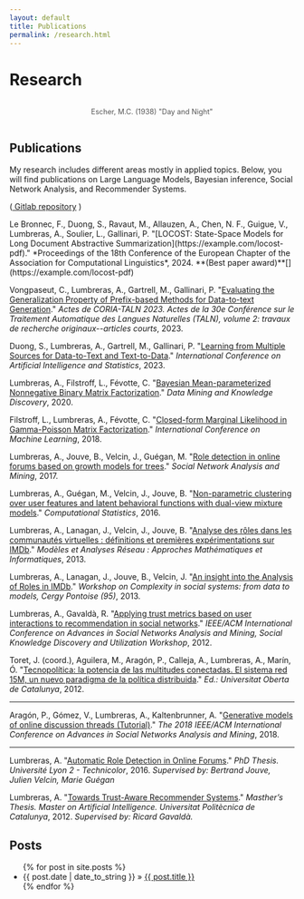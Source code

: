 ```yaml
---
layout: default
title: Publications
permalink: /research.html
---
```


# Research
<div style="text-align: center;">
    <figure style="display: inline-block;">
        <img src="{{site.baseurl}}/assets/img/escher-geese-2.png" alt="" style="max-width: 100%;" />
        <figcaption style="text-align: left; font-size: 0.9em; color: #555;">Escher, M.C. (1938) "Day and Night"</figcaption>
    </figure>
</div>

<h2 class="section">Publications</h2>
My research includes different areas mostly in applied topics. Below, you will find publications on Large Language Models, Bayesian inference, Social Network Analysis, and Recommender Systems.
<p>
<div class="center-email">
(<a href="https://github.com/alumbreras?tab=repositories"><i class="fa fa-github fa-lg fa-fw"></i> Gitlab repository</a> )
</div>
</p>
Le Bronnec, F., Duong, S., Ravaut, M., Allauzen, A., Chen, N. F., Guigue, V., Lumbreras, A., Soulier, L., Gallinari, P. "[LOCOST: State-Space Models for Long Document Abstractive Summarization](https://example.com/locost-pdf)." *Proceedings of the 18th Conference of the European Chapter of the Association for Computational Linguistics*, 2024. **(Best paper award)**[<i class="fa fa-file-pdf-o fa-lg fa-fw"></i>](https://example.com/locost-pdf) <i class="fa fa-github fa-lg fa-fw"></i> <i class="fa fa-slideshare fa-lg fa-fw"></i> 

Vongpaseut, C., Lumbreras, A., Gartrell, M., Gallinari, P. "[Evaluating the Generalization Property of Prefix-based Methods for Data-to-text Generation](https://example.com/prefix-based-pdf)." *Actes de CORIA-TALN 2023. Actes de la 30e Conférence sur le Traitement Automatique des Langues Naturelles (TALN), volume 2: travaux de recherche originaux--articles courts*, 2023. [<i class="fa fa-file-pdf-o fa-lg fa-fw"></i>](https://example.com/prefix-based-pdf) <i class="fa fa-github fa-lg fa-fw"></i> <i class="fa fa-slideshare fa-lg fa-fw"></i>

Duong, S., Lumbreras, A., Gartrell, M., Gallinari, P. "[Learning from Multiple Sources for Data-to-Text and Text-to-Data](https://example.com/multiple-sources-pdf)." *International Conference on Artificial Intelligence and Statistics*, 2023. [<i class="fa fa-file-pdf-o fa-lg fa-fw"></i>](https://example.com/multiple-sources-pdf) <i class="fa fa-github fa-lg fa-fw"></i> <i class="fa fa-slideshare fa-lg fa-fw"></i>

Lumbreras, A., Filstroff, L., Févotte, C. "[Bayesian Mean-parameterized Nonnegative Binary Matrix Factorization](https://link.springer.com/article/10.1007/s10618-020-00712-w)." *Data Mining and Knowledge Discovery*, 2020. [<i class="fa fa-file-pdf-o fa-lg fa-fw"></i>](https://arxiv.org/abs/1812.06866) <i class="fa fa-github fa-lg fa-fw"></i> <i class="fa fa-slideshare fa-lg fa-fw"></i>

Filstroff, L., Lumbreras, A., Févotte, C. "[Closed-form Marginal Likelihood in Gamma-Poisson Matrix Factorization](http://proceedings.mlr.press/v80/filstroff18a/filstroff18a.pdf)." *International Conference on Machine Learning*, 2018. [<i class="fa fa-file-pdf-o fa-lg fa-fw"></i>](http://proceedings.mlr.press/v80/filstroff18a/filstroff18a.pdf) <i class="fa fa-github fa-lg fa-fw"></i> <i class="fa fa-slideshare fa-lg fa-fw"></i>

Lumbreras, A., Jouve, B., Velcin, J., Guégan, M. "[Role detection in online forums based on growth models for trees](https://www.springer.com/computer/database+management+%26+information+retrieval/journal/13278)." *Social Network Analysis and Mining*, 2017. [<i class="fa fa-file-pdf-o fa-lg fa-fw"></i>](https://www.springer.com/computer/database+management+%26+information+retrieval/journal/13278) <i class="fa fa-github fa-lg fa-fw"></i> <i class="fa fa-slideshare fa-lg fa-fw"></i>

Lumbreras, A., Guégan, M., Velcin, J., Jouve, B. "[Non-parametric clustering over user features and latent behavioral functions with dual-view mixture models](http://link.springer.com/article/10.1007/s00180-016-0668-0)." *Computational Statistics*, 2016. [<i class="fa fa-file-pdf-o fa-lg fa-fw"></i>]({{site.baseurl}}/assets/files/Lumbreras_et_al_2017_CompStats.pdf) [<i class="fa fa-github fa-lg fa-fw"></i>](https://github.com/alumbreras/Dual-DPGMM) <i class="fa fa-slideshare fa-lg fa-fw"></i>

Lumbreras, A., Lanagan, J., Velcin, J., Jouve, B. "[Analyse des rôles dans les communautés virtuelles : définitions et premières expérimentations sur IMDb](http://arxiv.org/ftp/arxiv/papers/1309/1309.7187.pdf)." *Modèles et Analyses Réseau : Approches Mathématiques et Informatiques*, 2013. [<i class="fa fa-file-pdf-o fa-lg fa-fw"></i>](http://arxiv.org/ftp/arxiv/papers/1309/1309.7187.pdf) <i class="fa fa-github fa-lg fa-fw"></i> <i class="fa fa-slideshare fa-lg fa-fw"></i>

Lumbreras, A., Lanagan, J., Jouve, B., Velcin, J. "[An insight into the Analysis of Roles in IMDb](http://complexity-in-social-systems.u-cergy.fr/?page_id=326)." *Workshop on Complexity in social systems: from data to models, Cergy Pontoise (95)*, 2013. [<i class="fa fa-file-pdf-o fa-lg fa-fw"></i>]({{site.baseurl}}/assets/files/Lumbreras_et_al_2013_1.pdf) <i class="fa fa-github fa-lg fa-fw"></i> [<i class="fa fa-slideshare fa-lg fa-fw"></i>]({{site.baseurl}}/assets/files/Lumbreras_et_al_2013_1_slides.pdf)

Lumbreras, A., Gavaldà, R. "[Applying trust metrics based on user interactions to recommendation in social networks](http://ieeexplore.ieee.org/document/6425600/)." *IEEE/ACM International Conference on Advances in Social Networks Analysis and Mining, Social Knowledge Discovery and Utilization Workshop*, 2012. [<i class="fa fa-file-pdf-o fa-lg fa-fw"></i>]({{site.baseurl}}/assets/files/Lumbreras_Gavalda_ASONAM_2012_extversion.pdf) [<i class="fa fa-github fa-lg fa-fw"></i>](https://bitbucket.org/alumbreras/trust-aware-recommender-system-for-tweets/) <i class="fa fa-slideshare fa-lg fa-fw"></i>

Toret, J. (coord.), Aguilera, M., Aragón, P., Calleja, A., Lumbreras, A., Marín, Ó. "[Tecnopolítica: la potencia de las multitudes conectadas. El sistema red 15M, un nuevo paradigma de la política distribuida](http://tecnopolitica.net/sites/default/files/1878-5799-3-PB%20%282%29.pdf)." *Ed.: Universitat Oberta de Catalunya*, 2012. [<i class="fa fa-file-pdf-o fa-lg fa-fw"></i>](http://tecnopolitica.net/sites/default/files/1878-5799-3-PB%20%282%29.pdf) <i class="fa fa-github fa-lg fa-fw"></i> <i class="fa fa-slideshare fa-lg fa-fw"></i>

-----

Aragón, P., Gómez, V., Lumbreras, A., Kaltenbrunner, A. "[Generative models of online discussion threads (Tutorial)](https://www.upf.edu/web/ai-ml/tutorial-asonam-2018)." *The 2018 IEEE/ACM International Conference on Advances in Social Networks Analysis and Mining*, 2018. [<i class="fa fa-file-pdf-o fa-lg fa-fw"></i>](https://www.upf.edu/web/ai-ml/tutorial-asonam-2018) <i class="fa fa-github fa-lg fa-fw"></i> [<i class="fa fa-slideshare fa-lg fa-fw"></i>](https://docs.google.com/presentation/d/1sHfJJKMrBTjN05J5qPf6LP6CqF5vwUX6kq0P7LCobmU/edit)

-----

Lumbreras, A. "[Automatic Role Detection in Online Forums](https://tel.archives-ouvertes.fr/tel-01439342/)." *PhD Thesis. Université Lyon 2 - Technicolor*, 2016. *Supervised by: Bertrand Jouve, Julien Velcin, Marie Guégan* [<i class="fa fa-file-pdf-o fa-lg fa-fw"></i>](https://tel.archives-ouvertes.fr/tel-01439342/) <i class="fa fa-github fa-lg fa-fw"></i> [<i class="fa fa-slideshare fa-lg fa-fw"></i>]({{site.url}}/files/PhD_soutenance.pdf)

Lumbreras, A. "[Towards Trust-Aware Recommender Systems](https://bitbucket.org/alumbreras/trust-aware-recommender-system-for-tweets)." *Masther’s Thesis. Master on Artificial Intelligence. Universitat Politècnica de Catalunya*, 2012. *Supervised by: Ricard Gavaldà.* [<i class="fa fa-file-pdf-o fa-lg fa-fw"></i>]({{site.baseurl}}/assets/files/Lumbreras_MasterThesis.pdf) [<i class="fa fa-github fa-lg fa-fw"></i>](https://bitbucket.org/alumbreras/trust-aware-recommender-system-for-tweets) [<i class="fa fa-slideshare fa-lg fa-fw"></i>](http://www.slideshare.net/anarcaster/towards-trustaware-recommender-systems)


<h2 class="section">Posts</h2>

<div>
  <ul class='posts'>
    {% for post in site.posts %}
      <li><span>{{ post.date | date_to_string }}</span> &raquo; <a href="{{ post.url }}">{{ post.title }}</a></li>
    {% endfor %}
</ul>
</div>